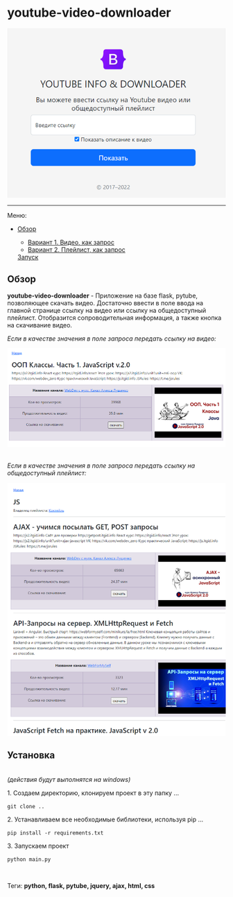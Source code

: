 # youtube-video-downloader
<p align='center'><img src='https://github.com/Donsky1/youtube-video-downloader/blob/master/images/main.png'></p>

<hr>
Меню:
<ul>
  <li><a href='#overview'>Обзор</a></li>
  <ul>
      <li><a href='#video'>Вариант 1. Видео, как запрос</a></li>
      <li><a href='#playlist'>Вариант 2. Плейлист, как запрос</a></li>
    </ul
  <li><a href='#installation'>Запуск</a></li>
</ul>

<h2 id='overview'>Обзор</h2>
<p><b>youtube-video-downloader</b> - Приложение на базе flask, pytube, позволяющее скачать видео. Достаточно ввести в поле ввода на главной странице ссылку на видео или ссылку на общедоступный плейлист. Отобразится сопроводительная информация, а также кнопка на скачивание видео.</p>

<i id='video'>Если в качестве значения в поле запроса передать ссылку на видео: </i>
<p align='center'><img src='https://github.com/Donsky1/youtube-video-downloader/blob/master/images/video.png'></p>

<br>
<i id='playlist'>Если в качестве значения в поле запроса передать ссылку на общедоступный плейлист: </i>
<p align='center'><img src='https://github.com/Donsky1/youtube-video-downloader/blob/master/images/playlist.png'></p>

<h2 id='installation'>Установка</h2>
<br><i>(действия будут выполнятся на windows)</i>
<p>1. Создаем директорию, клонируем проект в эту папку ... <p>

```
git clone ..
```
<p>2. Устанавливаем все необходимые библиотеки, используя pip ... <p>
  
```pip
pip install -r requirements.txt
```
<p>3. Запускаем проект<p>

  ```
python main.py
```

<br>
<p id='tags'>Теги: <b>python, flask, pytube, jquery, ajax, html, css</b></p>
